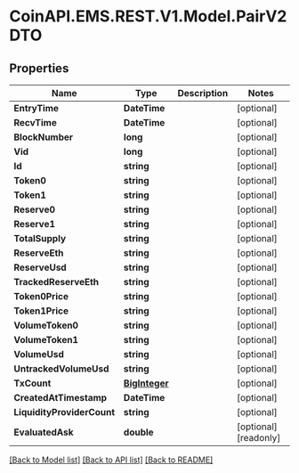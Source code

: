 # CoinAPI.EMS.REST.V1.Model.PairV2DTO

## Properties

Name | Type | Description | Notes
------------ | ------------- | ------------- | -------------
**EntryTime** | **DateTime** |  | [optional] 
**RecvTime** | **DateTime** |  | [optional] 
**BlockNumber** | **long** |  | [optional] 
**Vid** | **long** |  | [optional] 
**Id** | **string** |  | [optional] 
**Token0** | **string** |  | [optional] 
**Token1** | **string** |  | [optional] 
**Reserve0** | **string** |  | [optional] 
**Reserve1** | **string** |  | [optional] 
**TotalSupply** | **string** |  | [optional] 
**ReserveEth** | **string** |  | [optional] 
**ReserveUsd** | **string** |  | [optional] 
**TrackedReserveEth** | **string** |  | [optional] 
**Token0Price** | **string** |  | [optional] 
**Token1Price** | **string** |  | [optional] 
**VolumeToken0** | **string** |  | [optional] 
**VolumeToken1** | **string** |  | [optional] 
**VolumeUsd** | **string** |  | [optional] 
**UntrackedVolumeUsd** | **string** |  | [optional] 
**TxCount** | [**BigInteger**](BigInteger.md) |  | [optional] 
**CreatedAtTimestamp** | **DateTime** |  | [optional] 
**LiquidityProviderCount** | **string** |  | [optional] 
**EvaluatedAsk** | **double** |  | [optional] [readonly] 

[[Back to Model list]](../README.md#documentation-for-models) [[Back to API list]](../README.md#documentation-for-api-endpoints) [[Back to README]](../README.md)

